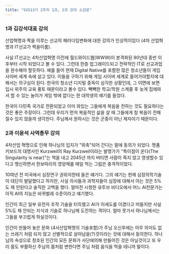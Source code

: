 ```yaml
---
title: "SVS13기 2주차 1과, 2과 강의 소감문"
---
```

### 1과 김강석대표 강의
산업혁명과 짝을 이루는 선교의 패러다임변화에 대한 강의가 인상적이있다 (4차 산업혁명과 IT선교가 짝을이룸). 

사실 IT선교는 4차산업혁명 이전에 월드와이드웹(WWW)이 본격화된 90년대 중반 이후부터 시작 되었다고 볼 수 있다. 
그런데 한층 업그레이드되고 전략적인 IT로 선교과업을 완수해야 할듯하다. 예를 들어 현재 Digital Native를 포함한 많은 청소년들이 게임 사이버 세계 속에 살고 있다. 
이들을 구하기 위해 게임 사이버 세계로 들어가야할지에 대해서는 의구심이 된다. 한국의 청소년 디지털 중독이 심각한 상황인데, 그 이면에 보면 입시 위주의 교육 풍토 때문이라고 볼수 있다.
빽빽한 학교/학원 스케줄 후 늦게 집에와서 할 수 있는 놀이가 게임 밖에 없다는 한 대학생의 얘기를 들었다.

한국이 다민족 국가로 전환되었고 이미 와있는 그들에게 복음을 전하는 것도 필요하다는 것은 좋은 주장이다. 그런데 우리가 먼저 복음적인 삶을 살 때 그들에게 참 복음이 전해질수 있지 않을까 생각한다. 주님께서 원하시는 것은 군중이 아닌 제자이기 때문이다.

### 2과 이윤석 사역총무 강의
4차산업 혁명으로 인해 하나님의 입지가 "위축"되어 간다는 말에 동의가 되었다. 명품 키보드의 대명사인 Kurzweil의 Ray Kurzweil이라는 발명가가 "특이점이 온다(The Singularity is near)"는 책을 내고 2045년 까지 버티면 사람이 죽지 않고 영생할수 있다고 맹신하면서 한보따리의 영양제를 매일 먹는 그림은 충격적이었다. 

10여년 전 미국에서 심장연구 권위자한테 들은 얘기다. 그의 얘기는 현재 심장의학기술이 대단히 발달했다고 하지만, 사실 의사들과 과학자들이 심장에 대해서 아는 것은 5%도 채 안된다고 솔직한 고백을 했다. 
얼마전 시청한 유투브 비디오에서 어느 AI전문가는 아직 AI의 지능은 바퀴벌레 수준이라고 얘기했다.

인간이 최근 일부 유전자 조작 기술을 터득했고 AI가 이세도를 이겼다고 떠들지만 사실 5%도 채 안되는 지식과 기술로 하나님께 도전하는 격이다. 얼마 못가서 하나님께서는 그들을 부끄럽게 하실것이다.

인간이 만들어 놓은 문화 (4사산업혁명의 기술포함)가 주님 오신후에는 아무 의미도 없는 쓰레기 처럼 되지 않고 선별적으로 살아남을(?)것이라는 것에 대해서 동의한다.
하나님의 속성으로 창조된 인간의 모든 문화가 사단에의해 만들어진 것은 아닐것이고 또 우리 몸도 부활하신 주님의 몸처럼 변한다면 주님 처럼 음식을 먹을 테니까 말이다.




